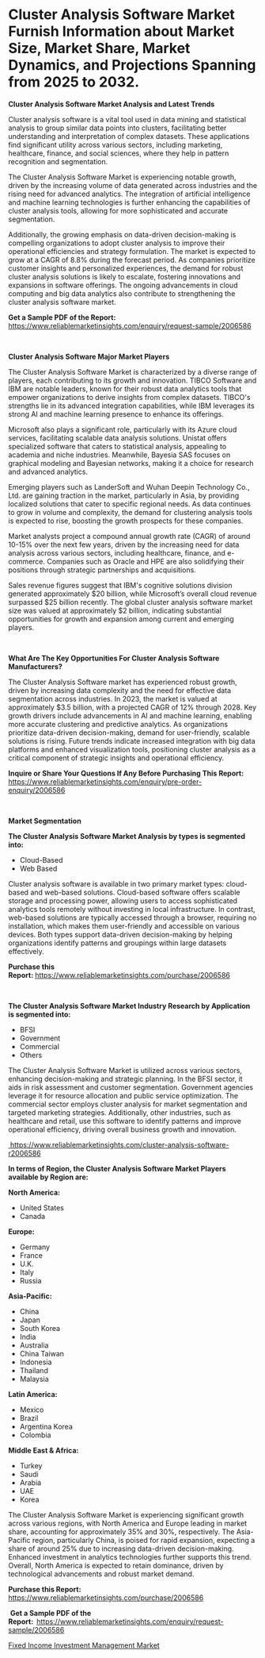 <p><h1>Cluster Analysis Software Market Furnish Information about Market Size, Market Share, Market Dynamics, and Projections Spanning from 2025 to 2032.</h1></p><p><strong>Cluster Analysis Software Market Analysis and Latest Trends</strong></p>
<p><p>Cluster analysis software is a vital tool used in data mining and statistical analysis to group similar data points into clusters, facilitating better understanding and interpretation of complex datasets. These applications find significant utility across various sectors, including marketing, healthcare, finance, and social sciences, where they help in pattern recognition and segmentation.</p><p>The Cluster Analysis Software Market is experiencing notable growth, driven by the increasing volume of data generated across industries and the rising need for advanced analytics. The integration of artificial intelligence and machine learning technologies is further enhancing the capabilities of cluster analysis tools, allowing for more sophisticated and accurate segmentation. </p><p>Additionally, the growing emphasis on data-driven decision-making is compelling organizations to adopt cluster analysis to improve their operational efficiencies and strategy formulation. The market is expected to grow at a CAGR of 8.8% during the forecast period. As companies prioritize customer insights and personalized experiences, the demand for robust cluster analysis solutions is likely to escalate, fostering innovations and expansions in software offerings. The ongoing advancements in cloud computing and big data analytics also contribute to strengthening the cluster analysis software market.</p></p>
<p><strong>Get a Sample PDF of the Report:&nbsp;</strong> <a href="https://www.reliablemarketinsights.com/enquiry/request-sample/2006586?utm_campaign=3064&utm_medium=2&utm_source=Github&utm_content=ia&utm_term=10032025&utm_id=cluster-analysis-software">https://www.reliablemarketinsights.com/enquiry/request-sample/2006586</a></p>
<p>&nbsp;</p>
<p><strong>Cluster Analysis Software Major Market Players</strong></p>
<p><p>The Cluster Analysis Software Market is characterized by a diverse range of players, each contributing to its growth and innovation. TIBCO Software and IBM are notable leaders, known for their robust data analytics tools that empower organizations to derive insights from complex datasets. TIBCO's strengths lie in its advanced integration capabilities, while IBM leverages its strong AI and machine learning presence to enhance its offerings.</p><p>Microsoft also plays a significant role, particularly with its Azure cloud services, facilitating scalable data analysis solutions. Unistat offers specialized software that caters to statistical analysis, appealing to academia and niche industries. Meanwhile, Bayesia SAS focuses on graphical modeling and Bayesian networks, making it a choice for research and advanced analytics.</p><p>Emerging players such as LanderSoft and Wuhan Deepin Technology Co., Ltd. are gaining traction in the market, particularly in Asia, by providing localized solutions that cater to specific regional needs. As data continues to grow in volume and complexity, the demand for clustering analysis tools is expected to rise, boosting the growth prospects for these companies.</p><p>Market analysts project a compound annual growth rate (CAGR) of around 10-15% over the next few years, driven by the increasing need for data analysis across various sectors, including healthcare, finance, and e-commerce. Companies such as Oracle and HPE are also solidifying their positions through strategic partnerships and acquisitions.</p><p>Sales revenue figures suggest that IBM's cognitive solutions division generated approximately $20 billion, while Microsoft’s overall cloud revenue surpassed $25 billion recently. The global cluster analysis software market size was valued at approximately $2 billion, indicating substantial opportunities for growth and expansion among current and emerging players.</p></p>
<p>&nbsp;</p>
<p><strong>What Are The Key Opportunities For Cluster Analysis Software Manufacturers?</strong></p>
<p><p>The Cluster Analysis Software market has experienced robust growth, driven by increasing data complexity and the need for effective data segmentation across industries. In 2023, the market is valued at approximately $3.5 billion, with a projected CAGR of 12% through 2028. Key growth drivers include advancements in AI and machine learning, enabling more accurate clustering and predictive analytics. As organizations prioritize data-driven decision-making, demand for user-friendly, scalable solutions is rising. Future trends indicate increased integration with big data platforms and enhanced visualization tools, positioning cluster analysis as a critical component of strategic insights and operational efficiency.</p></p>
<p><strong>Inquire or Share Your Questions If Any Before Purchasing This Report:</strong> <a href="https://www.reliablemarketinsights.com/enquiry/pre-order-enquiry/2006586?utm_campaign=3064&utm_medium=2&utm_source=Github&utm_content=ia&utm_term=10032025&utm_id=cluster-analysis-software">https://www.reliablemarketinsights.com/enquiry/pre-order-enquiry/2006586</a></p>
<p>&nbsp;</p>
<p><strong>Market Segmentation</strong></p>
<p><strong>The Cluster Analysis Software Market Analysis by types is segmented into:</strong></p>
<p><ul><li>Cloud-Based</li><li>Web Based</li></ul></p>
<p><p>Cluster analysis software is available in two primary market types: cloud-based and web-based solutions. Cloud-based software offers scalable storage and processing power, allowing users to access sophisticated analytics tools remotely without investing in local infrastructure. In contrast, web-based solutions are typically accessed through a browser, requiring no installation, which makes them user-friendly and accessible on various devices. Both types support data-driven decision-making by helping organizations identify patterns and groupings within large datasets effectively.</p></p>
<p><strong>Purchase this Report:&nbsp;</strong><a href="https://www.reliablemarketinsights.com/purchase/2006586?utm_campaign=3064&utm_medium=2&utm_source=Github&utm_content=ia&utm_term=10032025&utm_id=cluster-analysis-software">https://www.reliablemarketinsights.com/purchase/2006586</a></p>
<p>&nbsp;</p>
<p><strong>The Cluster Analysis Software Market Industry Research by Application is segmented into:</strong></p>
<p><ul><li>BFSI</li><li>Government</li><li>Commercial</li><li>Others</li></ul></p>
<p><p>The Cluster Analysis Software Market is utilized across various sectors, enhancing decision-making and strategic planning. In the BFSI sector, it aids in risk assessment and customer segmentation. Government agencies leverage it for resource allocation and public service optimization. The commercial sector employs cluster analysis for market segmentation and targeted marketing strategies. Additionally, other industries, such as healthcare and retail, use this software to identify patterns and improve operational efficiency, driving overall business growth and innovation.</p></p>
<p><a href="https://www.reliablemarketinsights.com/cluster-analysis-software-r2006586?utm_campaign=3064&utm_medium=2&utm_source=Github&utm_content=ia&utm_term=10032025&utm_id=cluster-analysis-software">&nbsp;https://www.reliablemarketinsights.com/cluster-analysis-software-r2006586</a></p>
<p><strong>In terms of Region, the Cluster Analysis Software Market Players available by Region are:</strong></p>
<p>
    <p> <strong> North America: </strong>
        <ul>
            <li>United States</li>
            <li>Canada</li>
        </ul>
        </p> 
    <p> <strong> Europe: </strong>
        <ul>
            <li>Germany</li>
            <li>France</li>
            <li>U.K.</li>
            <li>Italy</li>
            <li>Russia</li>
        </ul>
        </p> 
    <p> <strong> Asia-Pacific: </strong>
        <ul>
            <li>China</li>
            <li>Japan</li>
            <li>South Korea</li>
            <li>India</li>
            <li>Australia</li>
            <li>China Taiwan</li>
            <li>Indonesia</li>
            <li>Thailand</li>
            <li>Malaysia</li>
        </ul>
        </p> 
    <p> <strong> Latin America: </strong>
        <ul>
            <li>Mexico</li>
            <li>Brazil</li>
            <li>Argentina Korea</li>
            <li>Colombia</li>
        </ul>
        </p> 
    <p> <strong> Middle East & Africa: </strong>
        <ul>
            <li>Turkey</li>
            <li>Saudi</li>
            <li>Arabia</li>
            <li>UAE</li>
            <li>Korea</li>
        </ul>
    </p>
    </p>
<p><p>The Cluster Analysis Software Market is experiencing significant growth across various regions, with North America and Europe leading in market share, accounting for approximately 35% and 30%, respectively. The Asia-Pacific region, particularly China, is poised for rapid expansion, expecting a share of around 25% due to increasing data-driven decision-making. Enhanced investment in analytics technologies further supports this trend. Overall, North America is expected to retain dominance, driven by technological advancements and robust market demand.</p></p>
<p><strong>Purchase this Report: </strong><a href="https://www.reliablemarketinsights.com/purchase/2006586?utm_campaign=3064&utm_medium=2&utm_source=Github&utm_content=ia&utm_term=10032025&utm_id=cluster-analysis-software">https://www.reliablemarketinsights.com/purchase/2006586</a></p>
<p>&nbsp;<strong>Get a Sample PDF of the Report:&nbsp;&nbsp;</strong><a href="https://www.reliablemarketinsights.com/enquiry/request-sample/2006586?utm_campaign=3064&utm_medium=2&utm_source=Github&utm_content=ia&utm_term=10032025&utm_id=cluster-analysis-software">https://www.reliablemarketinsights.com/enquiry/request-sample/2006586</a></p>
<p><strong></strong></p>
<p><p><a href="https://github.com/sefathlehki/Market-Research-Report-List-1/blob/main/fixed-income-investment-management-market.md?utm_campaign=3064&utm_medium=2&utm_source=Github&utm_content=ia&utm_term=10032025&utm_id=cluster-analysis-software">Fixed Income Investment Management Market</a></p></p>